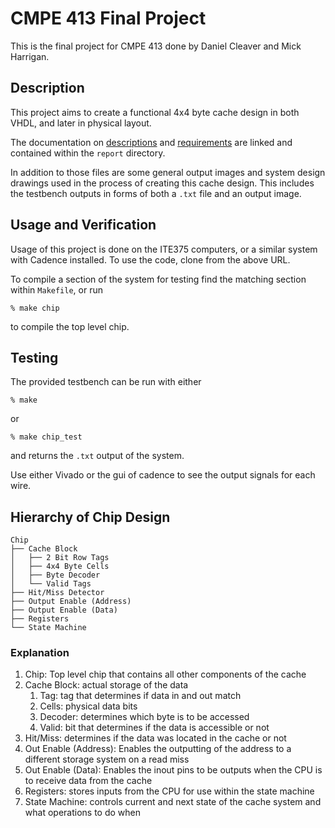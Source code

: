# CMPE 413 Final Project
This is the final project for CMPE 413 done by Daniel Cleaver and Mick Harrigan.

## Description
This project aims to create a functional 4x4 byte cache design in both VHDL, and later in physical layout.

The documentation on [descriptions](report/project_document.pdf) and [requirements](report/project_waveforms.pdf) are linked and contained within the `report` directory.

In addition to those files are some general output images and system design drawings used in the process of creating this cache design. This includes the testbench outputs in forms of both a `.txt` file and an output image.

## Usage and Verification
Usage of this project is done on the ITE375 computers, or a similar system with Cadence installed. To use the code, clone from the above URL.

To compile a section of the system for testing find the matching section within `Makefile`, or run
```
% make chip
```
to compile the top level chip.

## Testing
The provided testbench can be run with either
```
% make
```
or
```
% make chip_test
```

and returns the `.txt` output of the system.

Use either Vivado or the gui of cadence to see the output signals for each wire.
## Hierarchy of Chip Design
```
Chip
├── Cache Block
│   ├── 2 Bit Row Tags
│   ├── 4x4 Byte Cells
│   ├── Byte Decoder
│   └── Valid Tags
├── Hit/Miss Detector
├── Output Enable (Address)
├── Output Enable (Data)
├── Registers
└── State Machine
```
### Explanation
1. Chip: Top level chip that contains all other components of the cache
2. Cache Block: actual storage of the data
   1. Tag: tag that determines if data in and out match
   2. Cells: physical data bits
   3. Decoder: determines which byte is to be accessed
   4. Valid: bit that determines if the data is accessible or not
3. Hit/Miss: determines if the data was located in the cache or not
4. Out Enable (Address): Enables the outputting of the address to a different storage system on a read miss
5. Out Enable (Data): Enables the inout pins to be outputs when the CPU is to receive data from the cache
6. Registers: stores inputs from the CPU for use within the state machine
7. State Machine: controls current and next state of the cache system and what operations to do when